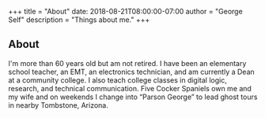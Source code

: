 +++
title = "About"
date: 2018-08-21T08:00:00-07:00
author = "George Self"
description = "Things about me."
+++

## About

I'm more than 60 years old but am not retired. I have been an elementary school teacher, an EMT, an electronics technician, and am currently a Dean at a community college. I also teach college classes in digital logic, research, and technical communication. Five Cocker Spaniels own me and my wife and on weekends I change into “Parson George” to lead ghost tours in nearby Tombstone, Arizona.

